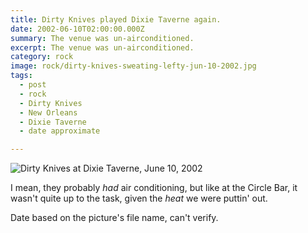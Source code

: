 ```yaml
---
title: Dirty Knives played Dixie Taverne again.
date: 2002-06-10T02:00:00.000Z
summary: The venue was un-airconditioned.
excerpt: The venue was un-airconditioned.
category: rock
image: rock/dirty-knives-sweating-lefty-jun-10-2002.jpg
tags:
  - post
  - rock
  - Dirty Knives
  - New Orleans
  - Dixie Taverne
  - date approximate

---
```


![Dirty Knives at Dixie Taverne, June 10, 2002](/static/img/rock/dirty-knives-sweating-lefty-jun-10-2002.jpg "Dirty Knives at Dixie Taverne, June 10, 2002")

I mean, they probably _had_ air conditioning, but like at the Circle Bar, it wasn't quite up to the task, given the *heat* we were puttin' out.

Date based on the picture's file name, can't verify.
